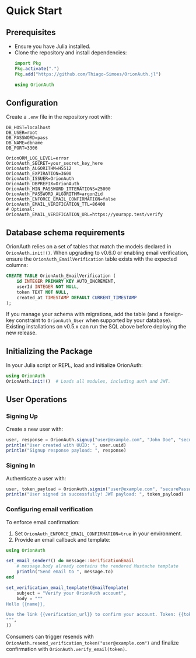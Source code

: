 # Quick Start

## Prerequisites
- Ensure you have Julia installed.
- Clone the repository and install dependencies:
  ```julia
  import Pkg
  Pkg.activate(".")
  Pkg.add("https://github.com/Thiago-Simoes/OrionAuth.jl")

  using OrionAuth

  ```

## Configuration
Create a `.env` file in the repository root with:
```env
DB_HOST=localhost
DB_USER=root
DB_PASSWORD=pass
DB_NAME=dbname
DB_PORT=3306

OrionORM_LOG_LEVEL=error
OrionAuth_SECRET=your_secret_key_here
OrionAuth_ALGORITHM=HS512
OrionAuth_EXPIRATION=3600
OrionAuth_ISSUER=OrionAuth
OrionAuth_DBPREFIX=OrionAuth_
OrionAuth_MIN_PASSWORD_ITTERATIONS=25000
OrionAuth_PASSWORD_ALGORITHM=argon2id
OrionAuth_ENFORCE_EMAIL_CONFIRMATION=false
OrionAuth_EMAIL_VERIFICATION_TTL=86400
# Optional: OrionAuth_EMAIL_VERIFICATION_URL=https://yourapp.test/verify
```

## Database schema requirements

OrionAuth relies on a set of tables that match the models declared in `OrionAuth.init!()`. When upgrading to v0.6.0 or enabling email verification, ensure the `OrionAuth_EmailVerification` table exists with the expected columns:

```sql
CREATE TABLE OrionAuth_EmailVerification (
    id INTEGER PRIMARY KEY AUTO_INCREMENT,
    userId INTEGER NOT NULL,
    token TEXT NOT NULL,
    created_at TIMESTAMP DEFAULT CURRENT_TIMESTAMP
);
```

If you manage your schema with migrations, add the table (and a foreign-key constraint to `OrionAuth_User` when supported by your database). Existing installations on v0.5.x can run the SQL above before deploying the new release.

## Initializing the Package
In your Julia script or REPL, load and initialize OrionAuth:
```julia
using OrionAuth
OrionAuth.init!()  # Loads all modules, including auth and JWT.
```

## User Operations
### Signing Up
Create a new user with:
```julia
user, response = OrionAuth.signup("user@example.com", "John Doe", "securePassword123")
println("User created with UUID: ", user.uuid)
println("Signup response payload: ", response)
```

### Signing In
Authenticate a user with:
```julia
user, token_payload = OrionAuth.signin("user@example.com", "securePassword123")
println("User signed in successfully! JWT payload: ", token_payload)
```

### Configuring email verification

To enforce email confirmation:

1. Set `OrionAuth_ENFORCE_EMAIL_CONFIRMATION=true` in your environment.
2. Provide an email callback and template:

```julia
using OrionAuth

set_email_sender!() do message::VerificationEmail
    # message.body already contains the rendered Mustache template
    println("Send email to ", message.to)
end

set_verification_email_template!(EmailTemplate(
    subject = "Verify your OrionAuth account",
    body = """
Hello {{name}},

Use the link {{verification_url}} to confirm your account. Token: {{token}}
""",
))
```

Consumers can trigger resends with `OrionAuth.resend_verification_token("user@example.com")` and finalize confirmation with `OrionAuth.verify_email(token)`.
